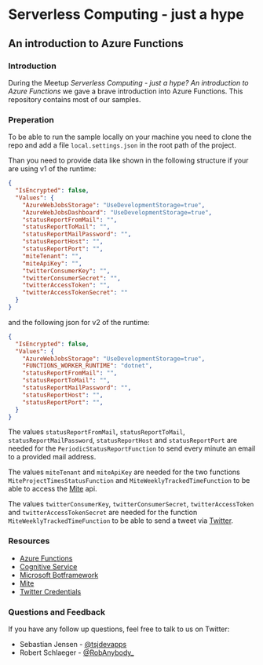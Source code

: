 # Serverless Computing - just a hype

## An introduction to Azure Functions

### Introduction

During the Meetup *Serverless Computing - just a hype? An introduction to Azure Functions* we gave a brave introduction into Azure Functions. This repository contains most of our samples.

### Preperation

To be able to run the sample locally on your machine you need to clone the repo and add a file `local.settings.json` in the root path of the project.

Than you need to provide data like shown in the following structure if your are using v1 of the runtime:

```json
{
  "IsEncrypted": false,
  "Values": {
    "AzureWebJobsStorage": "UseDevelopmentStorage=true",
    "AzureWebJobsDashboard": "UseDevelopmentStorage=true",
    "statusReportFromMail": "",
    "statusReportToMail": "",
    "statusReportMailPassword": "",
    "statusReportHost": "",
    "statusReportPort": "",
    "miteTenant": "",
    "miteApiKey": "",
    "twitterConsumerKey": "",
    "twitterConsumerSecret": "",
    "twitterAccessToken": "",
    "twitterAccessTokenSecret": ""
  }
}
```

and the following json for v2 of the runtime:

```json
{
  "IsEncrypted": false,
  "Values": {
    "AzureWebJobsStorage": "UseDevelopmentStorage=true",
    "FUNCTIONS_WORKER_RUNTIME": "dotnet",
    "statusReportFromMail": "",
    "statusReportToMail": "",
    "statusReportMailPassword": "",
    "statusReportHost": "",
    "statusReportPort": "",
  }
}
```


The values `statusReportFromMail`, `statusReportToMail`, `statusReportMailPassword`, `statusReportHost` and `statusReportPort` are needed for the `PeriodicStatusReportFunction` to send every minute an email to a provided mail address.

The values `miteTenant` and `miteApiKey` are needed for the two functions `MiteProjectTimesStatusFunction` and `MiteWeeklyTrackedTimeFunction` to be able to access the [Mite](https://mite.yo.lk) api.

The values `twitterConsumerKey`, `twitterConsumerSecret`, `twitterAccessToken` and `twitterAccessTokenSecret` are needed for the function `MiteWeeklyTrackedTimeFunction` to be able to send a tweet via [Twitter](https://twitter.com).

### Resources

- [Azure Functions](https://azure.microsoft.com/en-us/services/functions/)
- [Cognitive Service](https://azure.microsoft.com/en-us/services/cognitive-services/)
- [Microsoft Botframework](https://dev.botframework.com/)
- [Mite](https://mite.yo.lk)
- [Twitter Credentials](https://apps.twitter.com/)

### Questions and Feedback

If you have any follow up questions, feel free to talk to us on Twitter:

- Sebastian Jensen - [@tsjdevapps](https://twitter.com/tsjdevapps)
- Robert Schlaeger - [@RobAnybody_](https://twitter.com/RobAnybody_)